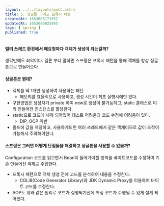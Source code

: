 ```yaml
---
layout: ../../layouts/post.astro
title: 5. 싱글톤 그리고 프록시 패턴
createdAt: 1663685171952
updatedAt: 1663686925995
tags: [ spring ]
published: true
---
```


#### 멀티 쓰레드 환경에서 매요청마다 객체가 생성이 되는걸까?

생각만해도 최악이다. 결론 부터 말하면 스프링은 프록시 패턴을 통해 객체를 항상 싱글톤으로 만들어준다.

#### 싱글톤은 뭔데?

- 객체를 딱 1개만 생성하여 사용하는 패턴
  - 메모리를 효율적으로 사용하고, 생성 시간이 최초 실행시에만 있다.
- 구현방법은 생성자가 private 하여 new로 생성이 불가능하고, static 클래스로 미리 만들어진 인스턴스를 할당한다.
- static으로 코드에 내제 되어있어 테스트 어려움과 코드 수정에 어려움이 있다.
  - DIP, OCP 위반
- 필드에 값을 저장하고, 사용하게되면 여러 쓰레드에서 같은 객체이므로 값이 조작이 가능해서 주의해야한다.

#### 스프링은 그러면 어떻게 단점들을 해결하고 싱글톤을 사용할 수 있을까?

Configuration 코드를 읽으면서 Bean이 들어가야할 영역을 바이트코드를 수정하여 기존 만들어진 객체로 주입한다.

- 프록시 패턴으로 객체 생성 전에 코드를 분석하여 내용을 수정한다.
  - CGLIB(Code Generator Library)와 JDK Dynamic Proxy를 이용하여 바이트 코드를 수정한다.
- AOP도 위와 같은 원리로 코드가 실행되기전에 특정 코드가 수행될 수 있게 설계 되어있다.